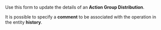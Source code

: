 Use this form to update the details of an **Action Group Distribution**.

It is possible to specify a **comment** to be associated with the operation in
the entity **history**.